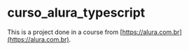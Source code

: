 # curso_alura_typescript

This is a project done in a course from [https://alura.com.br](https://alura.com.br).
